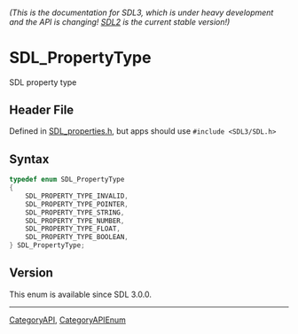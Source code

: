 ###### (This is the documentation for SDL3, which is under heavy development and the API is changing! [SDL2](https://wiki.libsdl.org/SDL2/) is the current stable version!)
# SDL_PropertyType

SDL property type

## Header File

Defined in [SDL_properties.h](https://github.com/libsdl-org/SDL/blob/main/include/SDL3/SDL_properties.h), but apps should use `#include <SDL3/SDL.h>`

## Syntax

```c
typedef enum SDL_PropertyType
{
    SDL_PROPERTY_TYPE_INVALID,
    SDL_PROPERTY_TYPE_POINTER,
    SDL_PROPERTY_TYPE_STRING,
    SDL_PROPERTY_TYPE_NUMBER,
    SDL_PROPERTY_TYPE_FLOAT,
    SDL_PROPERTY_TYPE_BOOLEAN,
} SDL_PropertyType;
```

## Version

This enum is available since SDL 3.0.0.

----
[CategoryAPI](CategoryAPI), [CategoryAPIEnum](CategoryAPIEnum)

